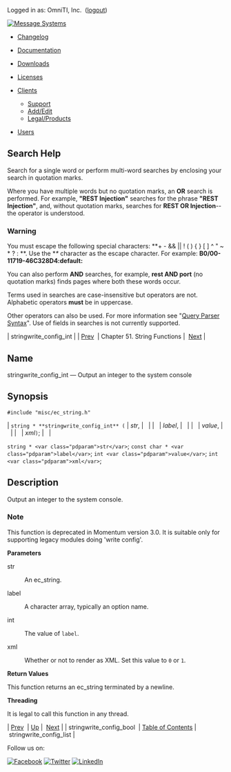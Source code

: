 Logged in as: OmniTI, Inc.  ([logout](https://support.messagesystems.com/logout.php))

[![Message Systems](https://support.messagesystems.com/images/ms-white205.png)](https://support.messagesystems.com/start.php) 

*   [Changelog](https://support.messagesystems.com/start.php?show=changelog)
*   [Documentation](https://support.messagesystems.com/docs/)
*   [Downloads](https://support.messagesystems.com/start.php)

*   [Licenses](https://support.messagesystems.com/license_summary.php)
*   <a href="">Clients</a>
    *   [Support](https://support.messagesystems.com/cs.php)
    *   [Add/Edit](https://support.messagesystems.com/edit_client.php)
    *   [Legal/Products](https://support.messagesystems.com/edit_products.php)
*   [Users](https://support.messagesystems.com/edit_customer.php)

## Search Help

Search for a single word or perform multi-word searches by enclosing your search in quotation marks.

Where you have multiple words but no quotation marks, an **OR** search is performed. For example, **"REST Injection"** searches for the phrase **"REST Injection"**, and, without quotation marks, searches for **REST OR Injection**--the operator is understood.

### Warning

You must escape the following special characters: **+ - && || ! ( ) { } [ ] ^ " ~ * ? : \**. Use the **\** character as the escape character. For example: **B0/00-11719-46C328D4\:default\:**

You can also perform **AND** searches, for example, **rest AND port** (no quotation marks) finds pages where both these words occur.

Terms used in searches are case-insensitive but operators are not. Alphabetic operators **must** be in uppercase.

Other operators can also be used. For more information see "[Query Parser Syntax](https://lucene.apache.org/core/old_versioned_docs/versions/3_0_0/queryparsersyntax.html)". Use of fields in searches is not currently supported.

| stringwrite_config_int |
| [Prev](apis.stringwrite_config_bool.php)  | Chapter 51. String Functions |  [Next](apis.stringwrite_config_list.php) |

<a name="apis.stringwrite_config_int"></a>
## Name

stringwrite_config_int — Output an integer to the system console

## Synopsis

`#include "misc/ec_string.h"`

| `string * **stringwrite_config_int** (` | <var class="pdparam">str</var>, |   |
|   | <var class="pdparam">label</var>, |   |
|   | <var class="pdparam">value</var>, |   |
|   | <var class="pdparam">xml</var>`)`; |   |

`string * <var class="pdparam">str</var>`;
`const char * <var class="pdparam">label</var>`;
`int <var class="pdparam">value</var>`;
`int <var class="pdparam">xml</var>`;<a name="idp35588752"></a>
## Description

Output an integer to the system console.

### Note

This function is deprecated in Momentum version 3.0\. It is suitable only for supporting legacy modules doing 'write config'.

**Parameters**

<dl class="variablelist">

<dt>str</dt>

<dd>

An ec_string.

</dd>

<dt>label</dt>

<dd>

A character array, typically an option name.

</dd>

<dt>int</dt>

<dd>

The value of `label`.

</dd>

<dt>xml</dt>

<dd>

Whether or not to render as XML. Set this value to `0` or `1`.

</dd>

</dl>

**Return Values**

This function returns an ec_string terminated by a newline.

**Threading**

It is legal to call this function in any thread.

| [Prev](apis.stringwrite_config_bool.php)  | [Up](string.php) |  [Next](apis.stringwrite_config_list.php) |
| stringwrite_config_bool  | [Table of Contents](index.php) |  stringwrite_config_list |

Follow us on:

[![Facebook](https://support.messagesystems.com/images/icon-facebook.png)](http://www.facebook.com/messagesystems) [![Twitter](https://support.messagesystems.com/images/icon-twitter.png)](http://twitter.com/#!/MessageSystems) [![LinkedIn](https://support.messagesystems.com/images/icon-linkedin.png)](http://www.linkedin.com/company/message-systems)